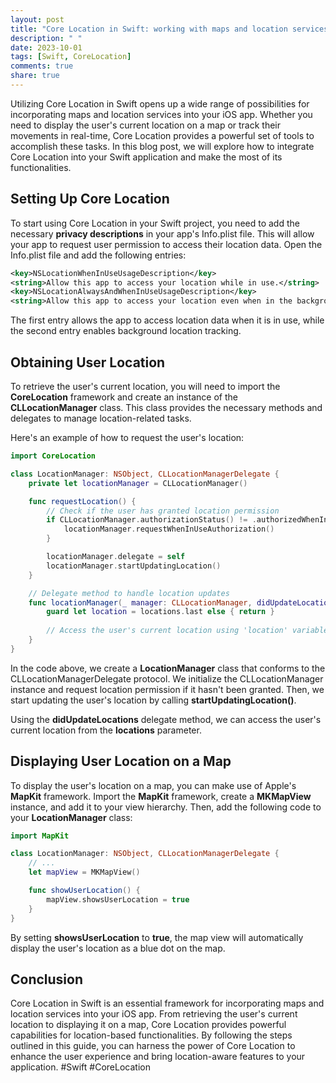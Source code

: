 ```yaml
---
layout: post
title: "Core Location in Swift: working with maps and location services"
description: " "
date: 2023-10-01
tags: [Swift, CoreLocation]
comments: true
share: true
---
```


Utilizing Core Location in Swift opens up a wide range of possibilities for incorporating maps and location services into your iOS app. Whether you need to display the user's current location on a map or track their movements in real-time, Core Location provides a powerful set of tools to accomplish these tasks. In this blog post, we will explore how to integrate Core Location into your Swift application and make the most of its functionalities.

## Setting Up Core Location

To start using Core Location in your Swift project, you need to add the necessary **privacy descriptions** in your app's Info.plist file. This will allow your app to request user permission to access their location data. Open the Info.plist file and add the following entries:

```xml
<key>NSLocationWhenInUseUsageDescription</key>
<string>Allow this app to access your location while in use.</string>
<key>NSLocationAlwaysAndWhenInUseUsageDescription</key>
<string>Allow this app to access your location even when in the background.</string>
```

The first entry allows the app to access location data when it is in use, while the second entry enables background location tracking.

## Obtaining User Location

To retrieve the user's current location, you will need to import the **CoreLocation** framework and create an instance of the **CLLocationManager** class. This class provides the necessary methods and delegates to manage location-related tasks.

Here's an example of how to request the user's location:

```swift
import CoreLocation

class LocationManager: NSObject, CLLocationManagerDelegate {
    private let locationManager = CLLocationManager()

    func requestLocation() {
        // Check if the user has granted location permission
        if CLLocationManager.authorizationStatus() != .authorizedWhenInUse {
            locationManager.requestWhenInUseAuthorization()
        }

        locationManager.delegate = self
        locationManager.startUpdatingLocation()
    }

    // Delegate method to handle location updates
    func locationManager(_ manager: CLLocationManager, didUpdateLocations locations: [CLLocation]) {
        guard let location = locations.last else { return }
        
        // Access the user's current location using 'location' variable
    }
}
```

In the code above, we create a **LocationManager** class that conforms to the CLLocationManagerDelegate protocol. We initialize the CLLocationManager instance and request location permission if it hasn't been granted. Then, we start updating the user's location by calling **startUpdatingLocation()**.

Using the **didUpdateLocations** delegate method, we can access the user's current location from the **locations** parameter.

## Displaying User Location on a Map

To display the user's location on a map, you can make use of Apple's **MapKit** framework. Import the **MapKit** framework, create a **MKMapView** instance, and add it to your view hierarchy. Then, add the following code to your **LocationManager** class:

```swift
import MapKit

class LocationManager: NSObject, CLLocationManagerDelegate {
    // ...
    let mapView = MKMapView()

    func showUserLocation() {
        mapView.showsUserLocation = true
    }
}
```

By setting **showsUserLocation** to **true**, the map view will automatically display the user's location as a blue dot on the map.

## Conclusion

Core Location in Swift is an essential framework for incorporating maps and location services into your iOS app. From retrieving the user's current location to displaying it on a map, Core Location provides powerful capabilities for location-based functionalities. By following the steps outlined in this guide, you can harness the power of Core Location to enhance the user experience and bring location-aware features to your application. #Swift #CoreLocation